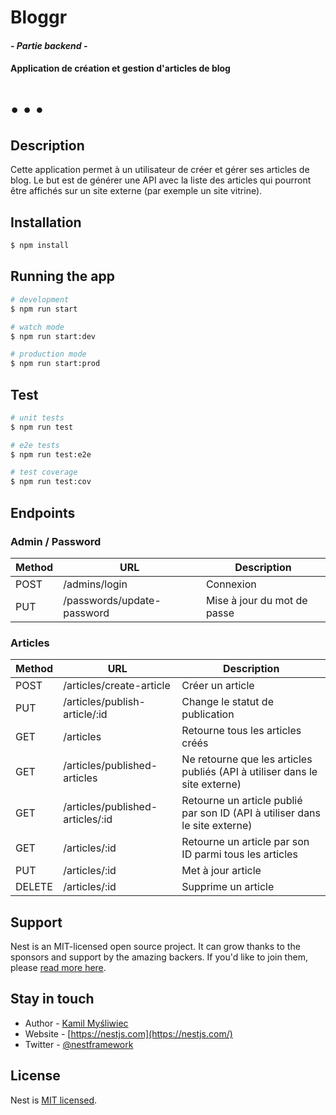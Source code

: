 # Bloggr

#### _- Partie backend -_

#### Application de création et gestion d'articles de blog

# • • •

## Description

Cette application permet à un utilisateur de créer et gérer ses articles de blog. Le but est de générer une API avec la liste des articles qui pourront être affichés sur un site externe (par exemple un site vitrine).

## Installation

```bash
$ npm install
```

## Running the app

```bash
# development
$ npm run start

# watch mode
$ npm run start:dev

# production mode
$ npm run start:prod
```

## Test

```bash
# unit tests
$ npm run test

# e2e tests
$ npm run test:e2e

# test coverage
$ npm run test:cov
```
## Endpoints

### Admin / Password
| **Method** | **URL**                      | **Description**       |
|------------|------------------------------|-----------------------|
| POST       | /admins/login                | Connexion             |
| PUT        | /passwords/update-password   | Mise à jour du mot de passe|

### Articles
| **Method** | **URL**                      | **Description**                      |
|------------|------------------------------|--------------------------------------|
| POST       | /articles/create-article     | Créer un article                     |
| PUT        | /articles/publish-article/:id| Change le statut de publication      |
| GET        | /articles                    | Retourne tous les articles créés     |
| GET        | /articles/published-articles | Ne retourne que les articles publiés (API à utiliser dans le site externe)|
| GET        | /articles/published-articles/:id | Retourne un article publié par son ID (API à utiliser dans le site externe)|
| GET        | /articles/:id                | Retourne un article par son ID parmi tous les articles|
| PUT        | /articles/:id                | Met à jour article                    |
| DELETE     | /articles/:id                | Supprime un article                   |


## Support

Nest is an MIT-licensed open source project. It can grow thanks to the sponsors and support by the amazing backers. If you'd like to join them, please [read more here](https://docs.nestjs.com/support).

## Stay in touch

- Author - [Kamil Myśliwiec](https://kamilmysliwiec.com)
- Website - [https://nestjs.com](https://nestjs.com/)
- Twitter - [@nestframework](https://twitter.com/nestframework)

## License

Nest is [MIT licensed](LICENSE).
